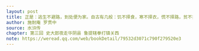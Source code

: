 ```yaml
---
layout: post
title: 正是：逃生不避路，到处便为家。自古有几般：饥不择食，寒不择衣，慌不择路，贫不择妻。
author: 施耐庵 罗贯中
source: 水浒传
chapter: 第三回 史大郎夜走华阴县 鲁提辖拳打镇关西
note: https://weread.qq.com/web/bookDetail/79532d3071c790f279520e3
---
```

